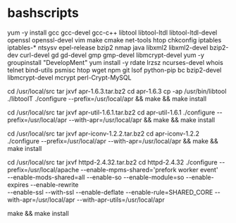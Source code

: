 # bashscripts

yum -y install gcc gcc-devel gcc-c++ libtool libtool-ltdl libtool-ltdl-devel openssl openssl-devel vim make cmake net-tools htop chkconfig iptables iptables-* ntsysv epel-release bzip2 nmap java libxml2 libxml2-devel bzip2-dev curl-devel gd gd-devel gmp gmp-devel libmcrypt-devel
yum -y groupinstall "DevelopMent"
yum install -y rdate lrzsz ncurses-devel whois telnet bind-utils psmisc htop wget npm git lsof python-pip bc bzip2-devel libmcrypt-devel mcrypt perl-Crypt-MySQL


cd /usr/local/src
tar jxvf apr-1.6.3.tar.bz2
cd apr-1.6.3
cp -ap /usr/bin/libtool ./libtoolT
./configure --prefix=/usr/local/apr && make && make install

cd /usr/local/src
tar jxvf apr-util-1.6.1.tar.bz2
cd apr-util-1.6.1
./configure --prefix=/usr/local/apr --with-apr=/usr/local/apr && make && make install

cd /usr/local/src
tar jxvf apr-iconv-1.2.2.tar.bz2
cd apr-iconv-1.2.2
./configure --prefix=/usr/local/apr --with-apr=/usr/local/apr && make && make install

cd /usr/local/src
tar jxvf httpd-2.4.32.tar.bz2
cd httpd-2.4.32
./configure --prefix=/usr/local/apache --enable-mpms-shared='prefork worker event' \
--enable-mods-shared=all --enable-so --enable-module=so --enable-expires --enable-rewrite\
--enable-ssl --with-ssl --enable-deflate --enable-rule=SHARED_CORE --with-apr=/usr/local/apr --with-apr-utils=/usr/local/apr

make && make install
